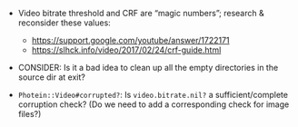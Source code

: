 * Video bitrate threshold and CRF are “magic numbers”;
  research & reconsider these values:

  * <https://support.google.com/youtube/answer/1722171>
  * <https://slhck.info/video/2017/02/24/crf-guide.html>

* CONSIDER: Is it a bad idea to clean up all the empty directories in the
  source dir at exit?

* `Photein::Video#corrupted?`:
  Is `video.bitrate.nil?` a sufficient/complete corruption check?
  (Do we need to add a corresponding check for image files?)
